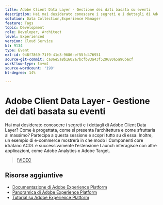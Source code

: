 ```yaml
---
title: Adobe Client Data Layer - Gestione dei dati basata su eventi
description: Hai mai desiderato conoscere i segreti e i dettagli di Adobe Client Data Layer? Come è progettata, come si presenta l’architettura e come sfruttarla al massimo? Partecipa a questa sessione e scopri tutto su di essa. Inoltre, un esempio di e-commerce mostrerà in che modo i Componenti core idratano ACDL e successivamente l’estensione Launch interagisce con altre applicazioni, come Adobe Analytics o Adobe Target.
solution: Data Collection,Experience Manager
feature: Tags
topic: Development
role: Developer, Architect
level: Experienced
version: Cloud Service
kt: 9134
type: Event
exl-id: 948f7869-71f9-41e8-9686-ef55fd476951
source-git-commit: ca06e5a8b1602a7bcfb83a43f529680a5a96bacf
workflow-type: tm+mt
source-wordcount: '190'
ht-degree: 14%

---
```


# Adobe Client Data Layer - Gestione dei dati basata su eventi

Hai mai desiderato conoscere i segreti e i dettagli di Adobe Client Data Layer? Come è progettata, come si presenta l’architettura e come sfruttarla al massimo? Partecipa a questa sessione e scopri tutto su di essa. Inoltre, un esempio di e-commerce mostrerà in che modo i Componenti core idratano ACDL e successivamente l’estensione Launch interagisce con altre applicazioni, come Adobe Analytics o Adobe Target.

>[!VIDEO](https://video.tv.adobe.com/v/337585/?quality=12&learn=on&hidetitle=true)

## Risorse aggiuntive

- [Documentazione di Adobe Experience Platform](https://experienceleague.adobe.com/docs/experience-platform.html)
- [Panoramica di Adobe Experience Platform](https://experienceleague.adobe.com/docs/experience-platform/landing/home.html?lang=it)
- [Tutorial su Adobe Experience Platform](https://experienceleague.adobe.com/docs/platform-learn/tutorials/overview.html?lang=it)

